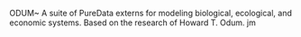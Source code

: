 ODUM~ 
A suite of PureData externs for modeling biological, ecological, and economic systems. Based on the research of Howard T. Odum.
jm
